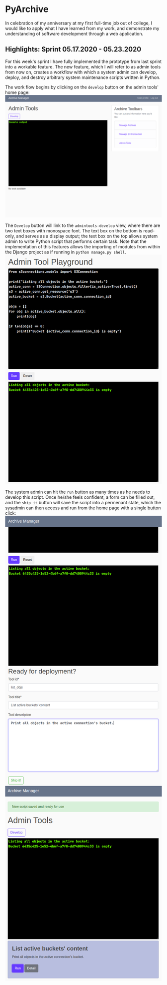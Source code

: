 # PyArchive
In celebration of my anniversary at my first full-time job out of college, I would like to apply what I have learned from
my work, and demonstrate my understanding of software development through a web application.

## Highlights: Sprint 05.17.2020 - 05.23.2020
For this week's sprint I have fully implemented the prototype from last sprint into a workable feature. The new feature, which I will refer to as admin tools from now on, creates a workflow with which a system admin can develop, deploy, and destroy arbitrary system maintenance scripts written in Python.

The work flow begins by clicking on the `develop` button on the admin tools' home page:  
![admintools_home](./assets/imgs/admintools_home.png)

The `Develop` button will link to the `admintools-develop` view, where there are two text boxes with monospace font. The text box on the bottom is read-only, and serves as a display output; the text box on the top allows system admin to write Python script that performs certain task. Note that the implementation of this features allows the importing of modules from within the Django project as if running in `python manage.py shell`.  
![admintools_develop](./assets/imgs/admintools_develop.png) 

The system admin can hit the `run` button as many times as he needs to develop this script. Once he/she feels confident, a form can be filled out, and the `ship it` button will save the script into a permenant state, which the sysadmin can then access and run from the home page with a single button click:  
![admintools_develop](./assets/imgs/admintools_deploy.png)  
![admintools_develop](./assets/imgs/admintools_deployed.png)  